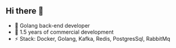 ## Hi there 👋

- 🔭 Golang back-end developer 
- 🌱 1.5 years of commercial development
- ⚡ Stack: Docker, Golang, Kafka, Redis, PostgresSql, RabbitMq
